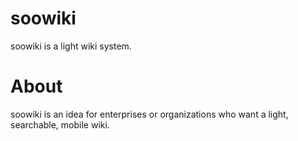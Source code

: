 # soowiki
soowiki is a light wiki system.

# About
soowiki is an idea for enterprises or organizations who want a light, searchable, mobile wiki.
